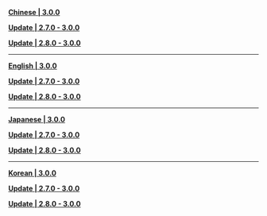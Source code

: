 **[Chinese | 3.0.0](https://d3ln624mszu7ty.cloudfront.net/client_app/download/pc_zip/20220815143807_dyIghvy1b5fjfzHU/Audio_Chinese_3.0.0.zip)**

**[Update | 2.7.0 - 3.0.0](https://d3ln624mszu7ty.cloudfront.net/client_app/update/hk4e_global/10/zh-cn_2.7.0_3.0.0_hdiff_0XJTgBrkQN1lsFUW.zip)**

**[Update | 2.8.0 - 3.0.0](https://d3ln624mszu7ty.cloudfront.net/client_app/update/hk4e_global/10/zh-cn_2.8.0_3.0.0_hdiff_lUMQXapY5jnDKokJ.zip)**

---

**[English | 3.0.0](https://d3ln624mszu7ty.cloudfront.net/client_app/download/pc_zip/20220815143807_dyIghvy1b5fjfzHU/Audio_English(US)_3.0.0.zip)**

**[Update | 2.7.0 - 3.0.0](https://d3ln624mszu7ty.cloudfront.net/client_app/update/hk4e_global/10/en-us_2.7.0_3.0.0_hdiff_DIWRaXKtUSpPMQ0z.zip)**

**[Update | 2.8.0 - 3.0.0](https://d3ln624mszu7ty.cloudfront.net/client_app/update/hk4e_global/10/en-us_2.8.0_3.0.0_hdiff_6yWlQX5NphSDHovf.zip)**


---

**[Japanese | 3.0.0](https://d3ln624mszu7ty.cloudfront.net/client_app/download/pc_zip/20220815143807_dyIghvy1b5fjfzHU/Audio_Japanese_3.0.0.zip)**

**[Update | 2.7.0 - 3.0.0](https://d3ln624mszu7ty.cloudfront.net/client_app/update/hk4e_global/10/ja-jp_2.7.0_3.0.0_hdiff_6jJPH9SyWtqAC01n.zip)**

**[Update | 2.8.0 - 3.0.0](https://d3ln624mszu7ty.cloudfront.net/client_app/update/hk4e_global/10/ja-jp_2.8.0_3.0.0_hdiff_FiYR9adhksO62VcZ.zip)**

---

**[Korean | 3.0.0](https://d3ln624mszu7ty.cloudfront.net/client_app/download/pc_zip/20220815143807_dyIghvy1b5fjfzHU/Audio_Korean_3.0.0.zip)**

**[Update | 2.7.0 - 3.0.0](https://d3ln624mszu7ty.cloudfront.net/client_app/update/hk4e_global/10/ko-kr_2.7.0_3.0.0_hdiff_kcoyYRQpLqT61zth.zip)**

**[Update | 2.8.0 - 3.0.0](https://d3ln624mszu7ty.cloudfront.net/client_app/update/hk4e_global/10/ko-kr_2.8.0_3.0.0_hdiff_rckI0qyC8V3xBaep.zip)**
